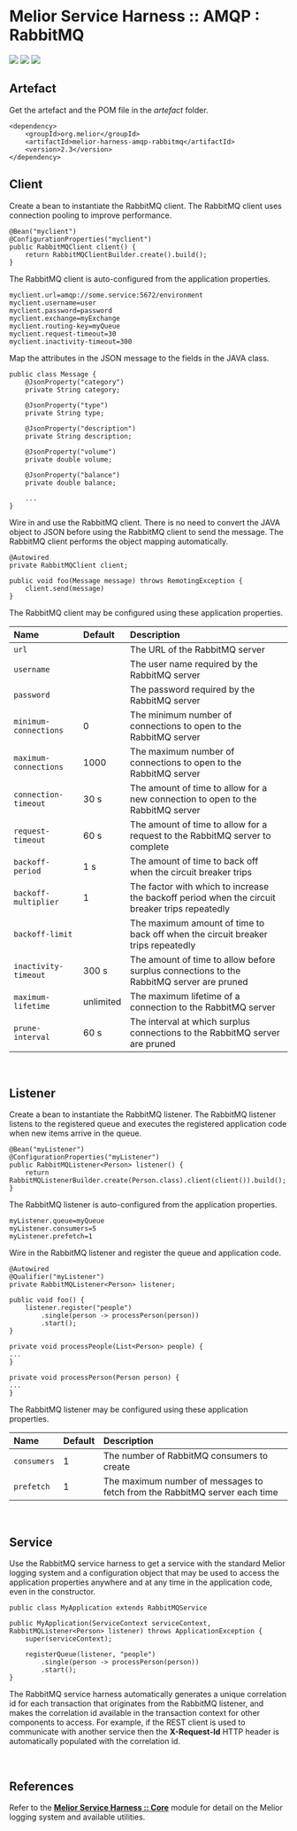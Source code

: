 # Melior Service Harness :: AMQP : RabbitMQ
<div style="display: inline-block;">
<img src="https://img.shields.io/badge/version-2.3-green?style=for-the-badge"/>
<img src="https://img.shields.io/badge/production-ready-green?style=for-the-badge"/>
<img src="https://img.shields.io/badge/compatibility-spring_boot_2.4.5-green?style=for-the-badge"/>
</div>

## Artefact
Get the artefact and the POM file in the *artefact* folder.
```
<dependency>
    <groupId>org.melior</groupId>
    <artifactId>melior-harness-amqp-rabbitmq</artifactId>
    <version>2.3</version>
</dependency>
```

## Client
Create a bean to instantiate the RabbitMQ client.  The RabbitMQ client uses connection pooling to improve performance.
```
@Bean("myclient")
@ConfigurationProperties("myclient")
public RabbitMQClient client() {
    return RabbitMQClientBuilder.create().build();
}
```

The RabbitMQ client is auto-configured from the application properties.
```
myclient.url=amqp://some.service:5672/environment
myclient.username=user
myclient.password=password
myclient.exchange=myExchange
myclient.routing-key=myQueue
myclient.request-timeout=30
myclient.inactivity-timeout=300
```

Map the attributes in the JSON message to the fields in the JAVA class.
```
public class Message {
    @JsonProperty("category")
    private String category;

    @JsonProperty("type")
    private String type;

    @JsonProperty("description")
    private String description;

    @JsonProperty("volume")
    private double volume;

    @JsonProperty("balance")
    private double balance;

    ...
}
```

Wire in and use the RabbitMQ client.  There is no need to convert the JAVA object to JSON before using the RabbitMQ client to send the message.  The RabbitMQ client performs the object mapping automatically.
```
@Autowired
private RabbitMQClient client;

public void foo(Message message) throws RemotingException {
    client.send(message)
}
```

The RabbitMQ client may be configured using these application properties.

|Name|Default|Description|
|:---|:---|:---|
|`url`||The URL of the RabbitMQ server|
|`username`||The user name required by the RabbitMQ server|
|`password`||The password required by the RabbitMQ server|
|`minimum-connections`|0|The minimum number of connections to open to the RabbitMQ server|
|`maximum-connections`|1000|The maximum number of connections to open to the RabbitMQ server|
|`connection-timeout`|30 s|The amount of time to allow for a new connection to open to the RabbitMQ server|
|`request-timeout`|60 s|The amount of time to allow for a request to the RabbitMQ server to complete|
|`backoff-period`|1 s|The amount of time to back off when the circuit breaker trips|
|`backoff-multiplier`|1|The factor with which to increase the backoff period when the circuit breaker trips repeatedly|
|`backoff-limit`||The maximum amount of time to back off when the circuit breaker trips repeatedly|
|`inactivity-timeout`|300 s|The amount of time to allow before surplus connections to the RabbitMQ server are pruned|
|`maximum-lifetime`|unlimited|The maximum lifetime of a connection to the RabbitMQ server|
|`prune-interval`|60 s|The interval at which surplus connections to the RabbitMQ server are pruned|

&nbsp;
## Listener
Create a bean to instantiate the RabbitMQ listener.  The RabbitMQ listener listens to the registered queue and executes the registered application code when new items arrive in the queue.
```
@Bean("myListener")
@ConfigurationProperties("myListener")
public RabbitMQListener<Person> listener() {
    return RabbitMQListenerBuilder.create(Person.class).client(client()).build();
}
```

The RabbitMQ listener is auto-configured from the application properties.
```
myListener.queue=myQueue
myListener.consumers=5
myListener.prefetch=1
```

Wire in the RabbitMQ listener and register the queue and application code.
```
@Autowired
@Qualifier("myListener")
private RabbitMQListener<Person> listener;

public void foo() {
    listener.register("people")
        .single(person -> processPerson(person))
        .start();
}

private void processPeople(List<Person> people) {
...
}

private void processPerson(Person person) {
...
}
```

The RabbitMQ listener may be configured using these application properties.

|Name|Default|Description|
|:---|:---|:---|
|`consumers`|1|The number of RabbitMQ consumers to create|
|`prefetch`|1|The maximum number of messages to fetch from the RabbitMQ server each time|

&nbsp;
## Service
Use the RabbitMQ service harness to get a service with the standard Melior logging system and a configuration object that may be used to access the application properties anywhere and at any time in the application code, even in the constructor.
```
public class MyApplication extends RabbitMQService

public MyApplication(ServiceContext serviceContext, RabbitMQListener<Person> listener) throws ApplicationException {
    super(serviceContext);

    registerQueue(listener, "people")
        .single(person -> processPerson(person))
        .start();
}
```

The RabbitMQ service harness automatically generates a unique correlation id for each transaction that originates from the RabbitMQ listener, and makes the correlation id available in the transaction context for other components to access.  For example, if the REST client is used to communicate with another service then the **X-Request-Id** HTTP header is automatically populated with the correlation id.

&nbsp;  
## References
Refer to the [**Melior Service Harness :: Core**](https://github.com/MeliorArtefacts/service-harness-core) module for detail on the Melior logging system and available utilities.
